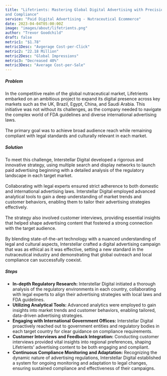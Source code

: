 ```yaml
---
title: "Lifetrients: Mastering Global Digital Advertising with Precision
and Compliance"
service: "Paid Digital Advertising - Nutraceutical Ecommerce"
date: 2023-04-04T05:00:00Z
image: "images/about/lifetrients.png"
author: "Trevor Goodchild"
draft: false
metric1: "$1.78"
metric1Desc: "Avgerage Cost-per-Click" 
metric2: "22.18 Million"
metric2Desc: "Global Impressions" 
metric3: "Decreased 40%"
metric3Desc: "Average Cost-per-Sale" 
---
```




##### Problem

In the competitive realm of the global nutraceutical market, Lifetrients embarked on an
ambitious project to expand its digital presence across key markets such as the UK,
Brazil, Egypt, China, and Saudi Arabia. This initiative was not without its challenges, as
the company needed to navigate the complex world of FDA guidelines and diverse
international advertising laws. 
<br>
<br>
The primary goal was to achieve broad audience reach while remaining compliant with legal standards and culturally relevant in each market.

##### Solution

To meet this challenge, Interstellar Digital developed a rigorous and innovative strategy,
using multiple search and display networks to launch paid advertising beginning with a
detailed analysis of the regulatory landscape in each target market.
<br>
<br>
Collaborating with legal experts ensured strict adherence to both domestic and international advertising
laws. Interstellar Digital employed advanced analytical tools to gain a deep
understanding of market trends and customer behaviors, enabling them to tailor their
advertising strategies effectively. 
<br>
<br>
The strategy also involved customer interviews,
providing essential insights that helped shape advertising content that fostered a strong
connection with the target audience. 
<br>
<br>
By blending state-of-the-art technology with a
nuanced understanding of legal and cultural aspects, Interstellar crafted a digital
advertising campaign that was as ethical as it was effective, setting a new standard in
the nutraceutical industry and demonstrating that global outreach and local compliance
can successfully coexist.

##### Steps

- <b>In-depth Regulatory Research:</b> Interstellar Digital initiated a thorough analysis of the regulatory environments in each country, collaborating with legal experts to align their advertising strategies with local laws and FDA guidelines.
- <b>Utilizing Analytical Tools:</b> Advanced analytics were employed to gain insights into market trends and customer behaviors, enabling tailored, data-driven advertising strategies.
- <b>Engaging with International Government Offices:</b> Interstellar Digital proactively reached out to government entities and regulatory bodies in each target country for clear guidance on compliance requirements.
- <b>Customer Interviews and Feedback Integration:</b> Conducting customer interviews provided vital insights into regional preferences, shaping Lifetrients' advertising content to be both engaging and compliant.
- <b>Continuous Compliance Monitoring and Adaptation:</b> Recognizing the dynamic nature of advertising regulations, Interstellar Digital established a system for ongoing monitoring and adaptation to legal changes, ensuring sustained compliance and effectiveness of their campaigns.


